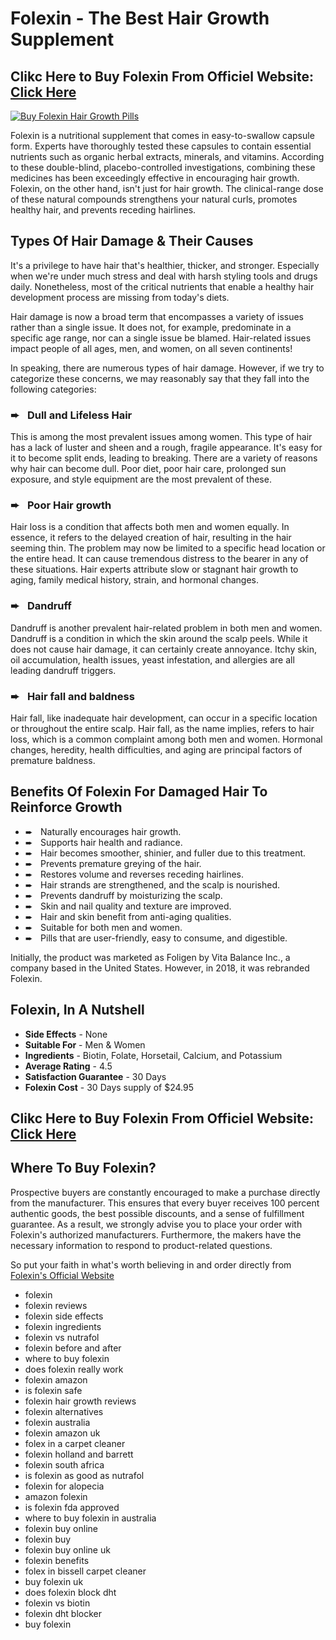# Folexin - The Best Hair Growth Supplement

## Clikc Here to Buy Folexin From Officiel Website: [Click Here](https://htm211.com/track.php?c=cmlkPTgwNzUzOCZhaWQ9NTUzNTgwMTQ)

<p><a href="https://htm211.com/track.php?c=cmlkPTgwNzUzOCZhaWQ9NTUzNTgwMTQ"><img src="https://find24.org/wp-content/uploads/2022/05/folexin_bottles-1000x600.webp" alt="Buy Folexin Hair Growth Pills" /></a></p>

Folexin is a nutritional supplement that comes in easy-to-swallow capsule form. Experts have thoroughly tested these capsules to contain essential nutrients such as organic herbal extracts, minerals, and vitamins. According to these double-blind, placebo-controlled investigations, combining these medicines has been exceedingly effective in encouraging hair growth.
Folexin, on the other hand, isn't just for hair growth. The clinical-range dose of these natural compounds strengthens your natural curls, promotes healthy hair, and prevents receding hairlines.

## Types Of Hair Damage & Their Causes
It's a privilege to have hair that's healthier, thicker, and stronger. Especially when we're under much stress and deal with harsh styling tools and drugs daily. Nonetheless, most of the critical nutrients that enable a healthy hair development process are missing from today's diets.

Hair damage is now a broad term that encompasses a variety of issues rather than a single issue. It does not, for example, predominate in a specific age range, nor can a single issue be blamed. Hair-related issues impact people of all ages, men, and women, on all seven continents!

In speaking, there are numerous types of hair damage. However, if we try to categorize these concerns, we may reasonably say that they fall into the following categories:

### ➨    Dull and Lifeless Hair
This is among the most prevalent issues among women. This type of hair has a lack of luster and sheen and a rough, fragile appearance. It's easy for it to become split ends, leading to breaking. There are a variety of reasons why hair can become dull. Poor diet, poor hair care, prolonged sun exposure, and style equipment are the most prevalent of these.

### ➨    Poor Hair growth
Hair loss is a condition that affects both men and women equally. In essence, it refers to the delayed creation of hair, resulting in the hair seeming thin. The problem may now be limited to a specific head location or the entire head. It can cause tremendous distress to the bearer in any of these situations. Hair experts attribute slow or stagnant hair growth to aging, family medical history, strain, and hormonal changes.

### ➨    Dandruff
Dandruff is another prevalent hair-related problem in both men and women. Dandruff is a condition in which the skin around the scalp peels. While it does not cause hair damage, it can certainly create annoyance. Itchy skin, oil accumulation, health issues, yeast infestation, and allergies are all leading dandruff triggers.

### ➨    Hair fall and baldness
Hair fall, like inadequate hair development, can occur in a specific location or throughout the entire scalp. Hair fall, as the name implies, refers to hair loss, which is a common complaint among both men and women. Hormonal changes, heredity, health difficulties, and aging are principal factors of premature baldness.

## Benefits Of Folexin For Damaged Hair To Reinforce Growth
- ➨    Naturally encourages hair growth.
- ➨    Supports hair health and radiance.
- ➨    Hair becomes smoother, shinier, and fuller due to this treatment.
- ➨    Prevents premature greying of the hair.
- ➨    Restores volume and reverses receding hairlines.
- ➨    Hair strands are strengthened, and the scalp is nourished.
- ➨    Prevents dandruff by moisturizing the scalp.
- ➨    Skin and nail quality and texture are improved.
- ➨    Hair and skin benefit from anti-aging qualities.
- ➨    Suitable for both men and women.
- ➨    Pills that are user-friendly, easy to consume, and digestible.

Initially, the product was marketed as Foligen by Vita Balance Inc., a company based in the United States. However, in 2018, it was rebranded Folexin.

## Folexin, In A Nutshell
- **Side Effects** - None
- **Suitable For** - Men & Women
- **Ingredients** - Biotin, Folate, Horsetail, Calcium, and Potassium
- **Average Rating** - 4.5
- **Satisfaction Guarantee** - 30 Days 
- **Folexin Cost** - 30 Days supply of $24.95

## Clikc Here to Buy Folexin From Officiel Website: [Click Here](https://htm211.com/track.php?c=cmlkPTgwNzUzOCZhaWQ9NTUzNTgwMTQ)

## Where To Buy Folexin?
Prospective buyers are constantly encouraged to make a purchase directly from the manufacturer. This ensures that every buyer receives 100 percent authentic goods, the best possible discounts, and a sense of fulfillment guarantee. As a result, we strongly advise you to place your order with Folexin's authorized manufacturers. Furthermore, the makers have the necessary information to respond to product-related questions.

So put your faith in what's worth believing in and order directly from [Folexin's Official Website](https://htm211.com/track.php?c=cmlkPTgwNzUzOCZhaWQ9NTUzNTgwMTQ)

- folexin
- folexin reviews
- folexin side effects
- folexin ingredients
- folexin vs nutrafol
- folexin before and after
- where to buy folexin
- does folexin really work
- folexin amazon
- is folexin safe
- folexin hair growth reviews
- folexin alternatives
- folexin australia
- folexin amazon uk
- folex in a carpet cleaner
- folexin holland and barrett
- folexin south africa
- is folexin as good as nutrafol
- folexin for alopecia
- amazon folexin
- is folexin fda approved
- where to buy folexin in australia
- folexin buy online
- folexin buy
- folexin buy online uk
- folexin benefits
- folex in bissell carpet cleaner
- buy folexin uk
- does folexin block dht
- folexin vs biotin
- folexin dht blocker
- buy folexin
